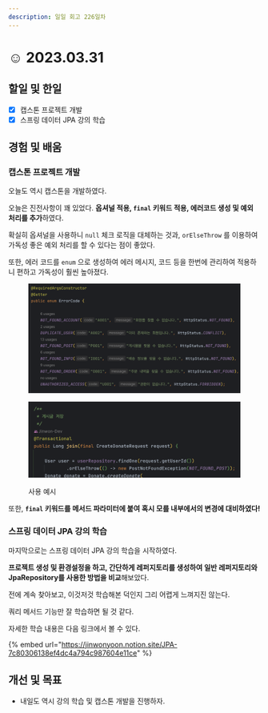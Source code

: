```yaml
---
description: 일일 회고 226일차
---
```


# ☺ 2023.03.31

## 할일 및 한일&#x20;

* [x] 캡스톤 프로젝트 개발&#x20;
* [x] 스프링 데이터 JPA 강의 학습&#x20;

## 경험 및 배움&#x20;

### 캡스톤 프로젝트 개발&#x20;

오늘도 역시 캡스톤을 개발하였다.

오늘은 진전사항이 꽤 있었다. **옵셔널 적용, `final` 키워드 적용, 에러코드 생성 및 예외 처리를 추가**하였다.

확실히 옵셔널을 사용하니 `null` 체크 로직을 대체하는 것과, `orElseThrow` 를 이용하여 가독성 좋은 예외 처리를 할 수 있다는 점이 좋았다.

또한, 에러 코드를 `enum` 으로 생성하여 에러 메시지, 코드 등을 한번에 관리하여 적용하니 편하고 가독성이 훨씬 높아졌다.

<figure><img src="../.gitbook/assets/image (1) (3).png" alt=""><figcaption></figcaption></figure>

<figure><img src="../.gitbook/assets/image (6).png" alt=""><figcaption><p>사용 예시</p></figcaption></figure>

또한, **`final` 키워드를 메서드 파라미터에 붙여 혹시 모를 내부에서의 변경에 대비하였다!**

### 스프링 데이터 JPA 강의 학습&#x20;

마지막으로는 스프링 데이터 JPA 강의 학습을 시작하였다.

**프로젝트 생성 및 환경설정을 하고, 간단하게 레퍼지토리를 생성하여 일반 레퍼지토리와 JpaRepository를 사용한 방법을 비교**해보았다.

전에 계속 찾아보고, 이것저것 학습해본 덕인지 그리 어렵게 느껴지진 않는다.

쿼리 메서드 기능만 잘 학습하면 될 것 같다.

자세한 학습 내용은 다음 링크에서 볼 수 있다.

{% embed url="https://jinwonyoon.notion.site/JPA-7c80306138ef4dc4a794c987604e11ce" %}

## 개선 및 목표&#x20;

* 내일도 역시 강의 학습 및 캡스톤 개발을 진행하자.&#x20;
